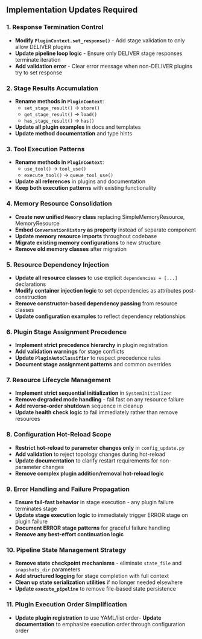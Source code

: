 ## Implementation Updates Required

### 1. Response Termination Control
- **Modify `PluginContext.set_response()`** - Add stage validation to only allow DELIVER plugins
- **Update pipeline loop logic** - Ensure only DELIVER stage responses terminate iteration
- **Add validation error** - Clear error message when non-DELIVER plugins try to set response

### 2. Stage Results Accumulation  
- **Rename methods in `PluginContext`**:
  - `set_stage_result()` → `store()`
  - `get_stage_result()` → `load()` 
  - `has_stage_result()` → `has()`
- **Update all plugin examples** in docs and templates
- **Update method documentation** and type hints

### 3. Tool Execution Patterns
- **Rename methods in `PluginContext`**:
  - `use_tool()` → `tool_use()`
  - `execute_tool()` → `queue_tool_use()`
- **Update all references** in plugins and documentation
- **Keep both execution patterns** with existing functionality

### 4. Memory Resource Consolidation
- **Create new unified `Memory` class** replacing SimpleMemoryResource, MemoryResource
- **Embed `ConversationHistory` as property** instead of separate component
- **Update memory resource imports** throughout codebase
- **Migrate existing memory configurations** to new structure
- **Remove old memory classes** after migration

### 5. Resource Dependency Injection
- **Update all resource classes** to use explicit `dependencies = [...]` declarations
- **Modify container injection logic** to set dependencies as attributes post-construction
- **Remove constructor-based dependency passing** from resource classes
- **Update configuration examples** to reflect dependency relationships

### 6. Plugin Stage Assignment Precedence
- **Implement strict precedence hierarchy** in plugin registration
- **Add validation warnings** for stage conflicts
- **Update `PluginAutoClassifier`** to respect precedence rules
- **Document stage assignment patterns** and common overrides

### 7. Resource Lifecycle Management
- **Implement strict sequential initialization** in `SystemInitializer`
- **Remove degraded mode handling** - fail fast on any resource failure
- **Add reverse-order shutdown** sequence in cleanup
- **Update health check logic** to fail immediately rather than remove resources

### 8. Configuration Hot-Reload Scope
- **Restrict hot-reload to parameter changes only** in `config_update.py`
- **Add validation** to reject topology changes during hot-reload
- **Update documentation** to clarify restart requirements for non-parameter changes
- **Remove complex plugin addition/removal hot-reload logic**

### 9. Error Handling and Failure Propagation
- **Ensure fail-fast behavior** in stage execution - any plugin failure terminates stage
- **Update stage execution logic** to immediately trigger ERROR stage on plugin failure
- **Document ERROR stage patterns** for graceful failure handling
- **Remove any best-effort continuation logic**

### 10. Pipeline State Management Strategy
- **Remove state checkpoint mechanisms** - eliminate `state_file` and `snapshots_dir` parameters
- **Add structured logging** for stage completion with full context
- **Clean up state serialization utilities** if no longer needed elsewhere
- **Update `execute_pipeline`** to remove file-based state persistence

### 11. Plugin Execution Order Simplification
- **Update plugin registration** to use YAML/list order- **Update documentation** to emphasize execution order through configuration order